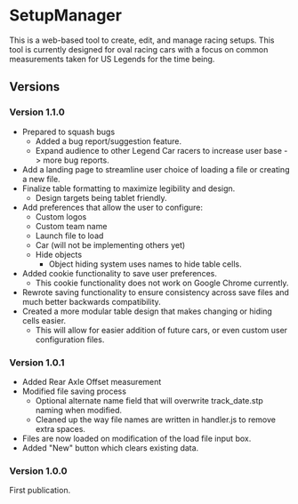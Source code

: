 # SetupManager

This is a web-based tool to create, edit, and manage racing setups. 
This tool is currently designed for oval racing cars with a focus on common measurements taken for US Legends for the time being.

## Versions

### Version 1.1.0
- Prepared to squash bugs
	- Added a bug report/suggestion feature.
	- Expand audience to other Legend Car racers to increase user base -> more bug reports.
- Add a landing page to streamline user choice of loading a file or creating a new file.
- Finalize table formatting to maximize legibility and design.
	- Design targets being tablet friendly.
- Add preferences that allow the user to configure:
	- Custom logos
	- Custom team name
	- Launch file to load
	- Car (will not be implementing others yet)
	- Hide objects
		- Object hiding system uses names to hide table cells. 
- Added cookie functionality to save user preferences.
	- This cookie functionality does not work on Google Chrome currently.
- Rewrote saving functionality to ensure consistency across save files and much better backwards compatibility.
- Created a more modular table design that makes changing or hiding cells easier.
	- This will allow for easier addition of future cars, or even custom user configuration files.

### Version 1.0.1
- Added Rear Axle Offset measurement
- Modified file saving process
	- Optional alternate name field that will overwrite track_date.stp naming when modified.
	- Cleaned up the way file names are written in handler.js to remove extra spaces.
- Files are now loaded on modification of the load file input box.
- Added "New" button which clears existing data.

### Version 1.0.0
First publication. 
